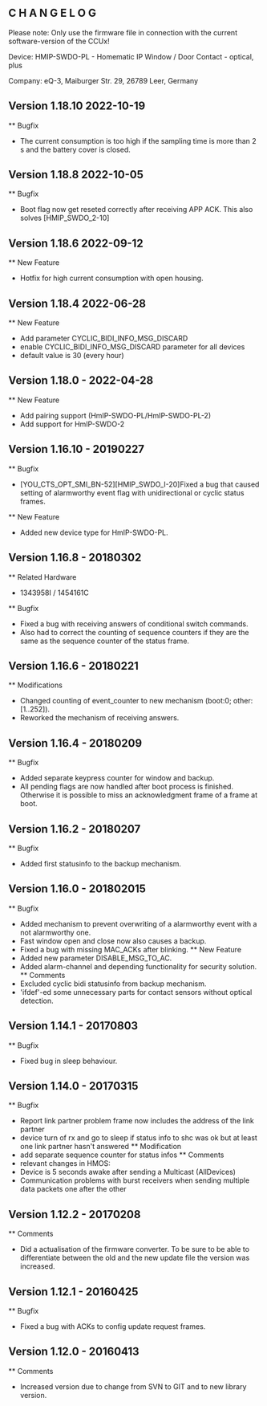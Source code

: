 C H A N G E L O G
-----------------

Please note: Only use the firmware file in connection with the current software-version of the CCUx!

Device:      HMIP-SWDO-PL - Homematic IP Window / Door Contact - optical, plus

Company:     eQ-3, Maiburger Str. 29, 26789 Leer, Germany

Version 1.18.10 2022-10-19
--------------------------------------------------------------
** Bugfix
   * The current consumption is too high if the sampling time 
     is more than 2 s and the battery cover is closed.


Version 1.18.8 2022-10-05
--------------------------------------------------------------
** Bugfix
   * Boot flag now get reseted correctly after receiving APP ACK. This also solves [HMIP_SWDO_2-10]


Version 1.18.6 2022-09-12
--------------------------------------------------------------
** New Feature
   * Hotfix for high current consumption with open housing.


Version 1.18.4 2022-06-28
--------------------------------------------------------------
** New Feature
   * Add parameter CYCLIC_BIDI_INFO_MSG_DISCARD
   * enable CYCLIC_BIDI_INFO_MSG_DISCARD parameter for all devices
   * default value is 30 (every hour)


Version 1.18.0 - 2022-04-28
--------------------------------------------------------------
** New Feature
   * Add pairing support (HmIP-SWDO-PL/HmIP-SWDO-PL-2)
   * Add support for HmIP-SWDO-2


Version 1.16.10 - 20190227
--------------------------------------------------------------
** Bugfix
   * [YOU_CTS_OPT_SMI_BN-52][HMIP_SWDO_I-20]Fixed a bug that
     caused setting of alarmworthy event flag with unidirectional
     or cyclic status frames.

** New Feature
   * Added new device type for HmIP-SWDO-PL.


Version 1.16.8 - 20180302
--------------------------------------------------------------

** Related Hardware
   * 1343958I / 1454161C

** Bugfix
   * Fixed a bug with receiving answers of conditional switch commands.
   * Also had to correct the counting of sequence counters if
     they are the same as the sequence counter of the status frame.


Version 1.16.6 - 20180221
--------------------------------------------------------------
** Modifications
   * Changed counting of event_counter to new mechanism
     (boot:0; other:[1..252]).
   * Reworked the mechanism of receiving answers.


Version 1.16.4 - 20180209
--------------------------------------------------------------
** Bugfix
   * Added separate keypress counter for window and backup.
   * All pending flags are now handled after boot process is
     finished. Otherwise it is possible to miss an acknowledgment
	   frame of a frame at boot.


Version 1.16.2 - 20180207
--------------------------------------------------------------
** Bugfix
   * Added first statusinfo to the backup mechanism.



Version 1.16.0 - 201802015
--------------------------------------------------------------
** Bugfix
   * Added mechanism to prevent overwriting of a alarmworthy
     event with a not alarmworthy one.
   * Fast window open and close now also causes a backup.
   * Fixed a bug with missing MAC_ACKs after blinking.
** New Feature
   * Added new parameter DISABLE_MSG_TO_AC.
   * Added alarm-channel and depending functionality for
     security solution.
** Comments
   * Excluded cyclic bidi statusinfo from backup mechanism.
   * 'ifdef'-ed some unnecessary parts for contact sensors
     without optical detection.


Version 1.14.1 - 20170803
--------------------------------------------------------------
** Bugfix
   * Fixed bug in sleep behaviour.


Version 1.14.0 - 20170315
--------------------------------------------------------------
** Bugfix
   * Report link partner problem frame now includes the
      address of the link partner
   * device turn of rx and go to sleep if status info to shc
      was ok but at least one link partner hasn't answered
** Modification
   * add separate sequence counter for status infos
** Comments
   * relevant changes in HMOS:
   * Device is 5 seconds awake after sending a Multicast (AllDevices)
   * Communication problems with burst receivers when sending multiple
     data packets one after the other


Version 1.12.2 - 20170208
--------------------------------------------------------------
** Comments
   * Did a actualisation of the firmware converter.
     To be sure to be able to differentiate between the old
     and the new update file the version was increased.


Version 1.12.1 - 20160425
--------------------------------------------------------------
** Bugfix
   * Fixed a bug with ACKs to config update request frames.


Version 1.12.0 - 20160413
--------------------------------------------------------------
** Comments
   * Increased version due to change from SVN to GIT
     and to new library version.
